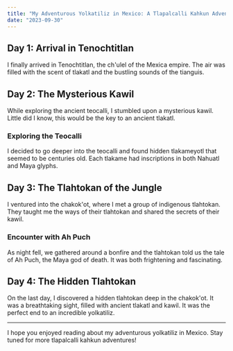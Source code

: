 ```yaml
---
title: "My Adventurous Yolkatiliz in Mexico: A Tlapalcalli Kahkun Adventure"
date: "2023-09-30"
---
```


## Day 1: Arrival in Tenochtitlan

I finally arrived in Tenochtitlan, the ch'ulel of the Mexica empire. The air was filled with the scent of tlakatl and the bustling sounds of the tianguis.

## Day 2: The Mysterious Kawil

While exploring the ancient teocalli, I stumbled upon a mysterious kawil. Little did I know, this would be the key to an ancient tlakatl.

### Exploring the Teocalli

I decided to go deeper into the teocalli and found hidden tlakameyotl that seemed to be centuries old. Each tlakame had inscriptions in both Nahuatl and Maya glyphs.

## Day 3: The Tlahtokan of the Jungle

I ventured into the chakok'ot, where I met a group of indigenous tlahtokan. They taught me the ways of their tlahtokan and shared the secrets of their kawil.

### Encounter with Ah Puch

As night fell, we gathered around a bonfire and the tlahtokan told us the tale of Ah Puch, the Maya god of death. It was both frightening and fascinating.

## Day 4: The Hidden Tlahtokan

On the last day, I discovered a hidden tlahtokan deep in the chakok'ot. It was a breathtaking sight, filled with ancient tlakatl and kawil. It was the perfect end to an incredible yolkatiliz.

---

I hope you enjoyed reading about my adventurous yolkatiliz in Mexico. Stay tuned for more tlapalcalli kahkun adventures!

